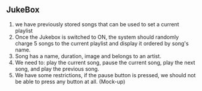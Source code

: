 ## JukeBox

1. we have previously stored  songs that can be used to set a current playlist
2. Once the Jukebox is switched to ON, the system should randomly charge 5 songs to the current playlist and display it ordered by song's name.
2. Song has a name, duration, image and belongs to an artist.
3. We need to: play the current song, pause the current song, play the next song, and play the previous song.
5. We have some restrictions, if the pause button is pressed, we should not be able to press any button at all.
(Mock-up)

